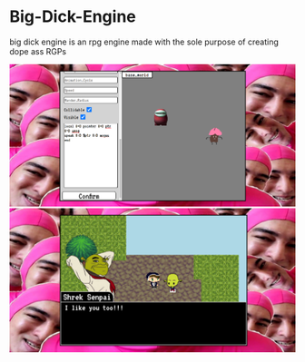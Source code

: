 # Big-Dick-Engine
big dick engine is an rpg engine made with the sole purpose of creating dope ass RGPs  
  
![BUILD SCREENSHOT](https://github.com/WAP-Industries/Big-Dick-Engine/blob/main/example_project.png?raw=true)
![BUILD SCREENSHOT](https://github.com/WAP-Industries/Big-Dick-Engine/blob/main/example_game.png?raw=true)
